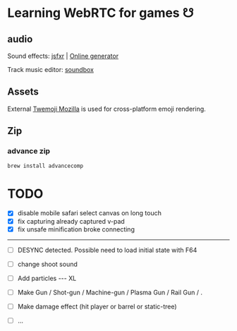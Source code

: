 # Learning WebRTC for games ☋

## audio

Sound effects: [jsfxr](https://github.com/chr15m/jsfxr) | [Online generator](https://sfxr.me/)

Track music editor: [soundbox](https://sb.bitsnbites.eu/)

## Assets

External [Twemoji Mozilla](https://github.com/mozilla/twemoji-colr/releases) is used for cross-platform emoji rendering.



## Zip

### advance zip

`brew install advancecomp`




# TODO

- [x] disable mobile safari select canvas on long touch
- [x] fix capturing already captured v-pad
- [x] fix unsafe minification broke connecting

----

- [ ] DESYNC detected. Possible need to load initial state with F64
- [ ] change shoot sound
- [ ] Add particles --- XL
- [ ] Make Gun / Shot-gun / Machine-gun / Plasma Gun / Rail Gun / .
- [ ] Make damage effect (hit player or barrel or static-tree)
- [ ] ...

